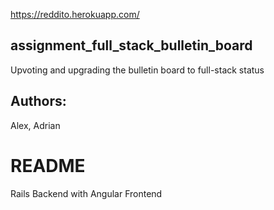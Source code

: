 https://reddito.herokuapp.com/

## assignment_full_stack_bulletin_board

Upvoting and upgrading the bulletin board to full-stack status

## Authors:

Alex, Adrian

# README

Rails Backend with Angular Frontend
